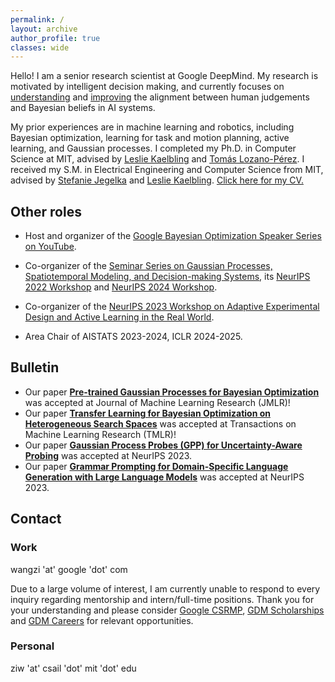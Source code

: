 ```yaml
---
permalink: /
layout: archive
author_profile: true
classes: wide
---
```


Hello! I am a senior research scientist at Google DeepMind. My research is motivated by intelligent decision making, and currently focuses on [understanding](https://arxiv.org/abs/2305.18213) and [improving](https://ai.googleblog.com/2023/04/pre-trained-gaussian-processes-for.html) the alignment between human judgements and Bayesian beliefs in AI systems.

My prior experiences are in machine learning and robotics, including Bayesian optimization, learning for task and motion planning, active learning, and Gaussian processes. I completed my Ph.D. in Computer Science at MIT, advised by [Leslie Kaelbling](https://people.csail.mit.edu/lpk/) and [Tomás Lozano-Pérez](https://people.csail.mit.edu/tlp/). I received my S.M. in Electrical Engineering and Computer Science from MIT, advised by [Stefanie Jegelka](https://people.csail.mit.edu/stefje/index.html) and [Leslie Kaelbling](https://people.csail.mit.edu/lpk/). [Click here for my CV.](https://ziw.mit.edu/CV/)


## Other roles

- Host and organizer of the [Google Bayesian Optimization Speaker Series on YouTube](https://www.youtube.com/playlist?list=PLSIUOFhnxEiAxb-3cR_dms4PYr6voVcER). 

- Co-organizer of the [Seminar Series on Gaussian Processes, Spatiotemporal Modeling, and Decision-making Systems](https://gp-seminar-series.github.io/), its [NeurIPS 2022 Workshop](https://gp-seminar-series.github.io/neurips-2022/) and [NeurIPS 2024 Workshop](https://gp-seminar-series.github.io/neurips-2024/).

- Co-organizer of the [NeurIPS 2023 Workshop on Adaptive Experimental Design and Active Learning in the Real World](https://realworldml.github.io/neurips2023/).

- Area Chair of AISTATS 2023-2024, ICLR 2024-2025.


## Bulletin
- Our paper [**Pre-trained Gaussian Processes for Bayesian Optimization**](https://jmlr.org/papers/v25/23-0269.html) was accepted at Journal of Machine Learning Research (JMLR)!
- Our paper [**Transfer Learning for Bayesian Optimization on Heterogeneous Search Spaces**](https://arxiv.org/abs/2309.16597) was accepted at Transactions on Machine Learning Research (TMLR)!
- Our paper [**Gaussian Process Probes (GPP) for Uncertainty-Aware Probing**](https://arxiv.org/abs/2305.18213) was accepted at NeurIPS 2023.
- Our paper [**Grammar Prompting for Domain-Specific Language Generation with Large Language Models**](https://arxiv.org/abs/2305.19234) was accepted at NeurIPS 2023.


## Contact

### Work
wangzi 'at' google 'dot' com

Due to a large volume of interest, I am currently unable to respond to every inquiry regarding mentorship and intern/full-time positions. Thank you for your understanding and please consider [Google CSRMP](https://research.google/outreach/csrmp/), [GDM Scholarships](https://deepmind.google/about/education/) and [GDM Careers](https://deepmind.google/about/careers) for relevant opportunities.

### Personal
ziw 'at' csail 'dot' mit 'dot' edu
